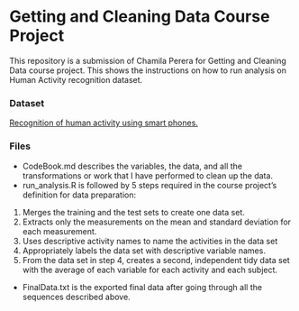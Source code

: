 # Getting and Cleaning Data Course Project
This repository is a submission of Chamila Perera for Getting and Cleaning Data course project. This shows the instructions on how to run analysis on Human Activity recognition dataset.

### Dataset
[Recognition of human activity using smart phones.](http://archive.ics.uci.edu/ml/datasets/Human+Activity+Recognition+Using+Smartphones/)

### Files
- CodeBook.md describes the variables, the data, and all the transformations or work that I have performed to clean up the data.
- run_analysis.R is followed by 5 steps required in the course project’s definition for data preparation:
1. Merges the training and the test sets to create one data set.
2. Extracts only the measurements on the mean and standard deviation for each measurement.
3. Uses descriptive activity names to name the activities in the data set
4. Appropriately labels the data set with descriptive variable names.
5. From the data set in step 4, creates a second, independent tidy data set with the average of each variable for each activity and each subject.
- FinalData.txt is the exported final data after going through all the sequences described above.
